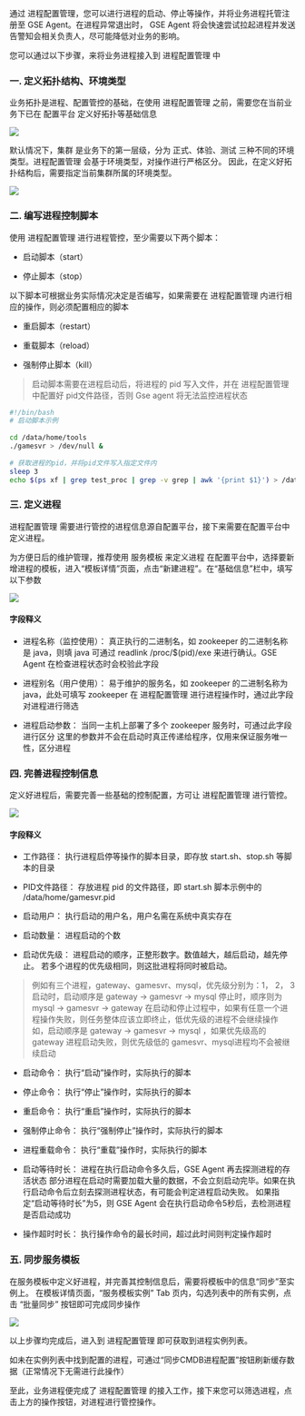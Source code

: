 通过 进程配置管理，您可以进行进程的启动、停止等操作，并将业务进程托管注册至 GSE Agent。在进程异常退出时， GSE Agent 将会快速尝试拉起进程并发送告警知会相关负责人，尽可能降低对业务的影响。

您可以通过以下步骤，来将业务进程接入到 进程配置管理 中


### 一. 定义拓扑结构、环境类型

业务拓扑是进程、配置管控的基础，在使用 进程配置管理 之前，需要您在当前业务下已在 配置平台 定义好拓扑等基础信息

![](../image/quick_start_image_05.png)

默认情况下，集群 是业务下的第一层级，分为 正式、体验、测试 三种不同的环境类型。进程配置管理 会基于环境类型，对操作进行严格区分。
因此，在定义好拓扑结构后，需要指定当前集群所属的环境类型。

![](../image/quick_start_image_06.png)


### 二. 编写进程控制脚本

使用 进程配置管理 进行进程管控，至少需要以下两个脚本：

- 启动脚本（start）

- 停止脚本（stop）

以下脚本可根据业务实际情况决定是否编写，如果需要在 进程配置管理 内进行相应的操作，则必须配置相应的脚本

- 重启脚本（restart）

- 重载脚本（reload）

- 强制停止脚本（kill）

> 启动脚本需要在进程启动后，将进程的 pid 写入文件，并在 进程配置管理 中配置好 pid文件路径，否则 Gse agent 将无法监控进程状态

```bash
#!/bin/bash
# 启动脚本示例
 
cd /data/home/tools
./gamesvr > /dev/null &
 
# 获取进程的pid，并将pid文件写入指定文件内
sleep 3
echo $(ps xf | grep test_proc | grep -v grep | awk '{print $1}') > /data/home/gamesvr.pid

```

### 三. 定义进程

进程配置管理 需要进行管控的进程信息源自配置平台，接下来需要在配置平台中定义进程。

为方便日后的维护管理，推荐使用 服务模板 来定义进程
在配置平台中，选择要新增进程的模板，进入“模板详情”页面，点击“新建进程”。在“基础信息”栏中，填写以下参数

![](../image/quick_start_image_07.png)

#### 字段释义

- 进程名称（监控使用）：
    真正执行的二进制名，如 zookeeper 的二进制名称是 java，则填 java
    可通过 readlink /proc/$(pid)/exe 来进行确认。GSE Agent 在检查进程状态时会校验此字段

- 进程别名（用户使用）：
    易于维护的服务名，如 zookeeper 的二进制名称为 java，此处可填写 zookeeper
    在 进程配置管理 进行进程操作时，通过此字段对进程进行筛选

- 进程启动参数：
    当同一主机上部署了多个 zookeeper 服务时，可通过此字段进行区分
    这里的参数并不会在启动时真正传递给程序，仅用来保证服务唯一性，区分进程

### 四. 完善进程控制信息

定义好进程后，需要完善一些基础的控制配置，方可让 进程配置管理 进行管控。

![](../image/quick_start_image_08.png)

#### 字段释义

- 工作路径：
    执行进程启停等操作的脚本目录，即存放 start.sh、stop.sh 等脚本的目录

- PID文件路径：
    存放进程 pid 的文件路径，即 start.sh 脚本示例中的 /data/home/gamesvr.pid

- 启动用户：
    执行启动的用户名，用户名需在系统中真实存在

- 启动数量：
    进程启动的个数

- 启动优先级：
    进程启动的顺序，正整形数字。数值越大，越后启动，越先停止。
    若多个进程的优先级相同，则这批进程将同时被启动。

> 例如有三个进程，gateway、gamesvr、mysql，优先级分别为：1， 2， 3
> 启动时，启动顺序是 gateway -> gamesvr -> mysql
> 停止时，顺序则为 mysql -> gamesvr -> gateway
> 在启动和停止过程中，如果有任意一个进程操作失败，则任务整体应该立即终止，低优先级的进程不会继续操作
> 如，启动顺序是 gateway -> gamesvr -> mysql ，如果优先级高的 gateway 进程启动失败，则优先级低的 gamesvr、mysql进程均不会被继续启动

- 启动命令：
    执行“启动”操作时，实际执行的脚本

- 停止命令：
    执行“停止”操作时，实际执行的脚本

- 重启命令：
    执行“重启”操作时，实际执行的脚本

- 强制停止命令：
    执行“强制停止”操作时，实际执行的脚本

- 进程重载命令：
    执行“重载”操作时，实际执行的脚本

- 启动等待时长：
    进程在执行启动命令多久后，GSE Agent 再去探测进程的存活状态
    部分进程在启动时需要加载大量的数据，不会立刻启动完毕。如果在执行启动命令后立刻去探测进程状态，有可能会判定进程启动失败。
    如果指定“启动等待时长”为5，则 GSE Agent 会在执行启动命令5秒后，去检测进程是否启动成功

- 操作超时时长：
    执行操作命令的最长时间，超过此时间则判定操作超时


### 五. 同步服务模板

在服务模板中定义好进程，并完善其控制信息后，需要将模板中的信息“同步”至实例上。
在模板详情页面，“服务模板实例” Tab 页内，勾选列表中的所有实例，点击 “批量同步” 按钮即可完成同步操作

![](../image/quick_start_image_09.png)


以上步骤均完成后，进入到 进程配置管理 即可获取到进程实例列表。

如未在实例列表中找到配置的进程，可通过“同步CMDB进程配置”按钮刷新缓存数据（正常情况下无需进行此操作）

至此，业务进程便完成了 进程配置管理 的接入工作，接下来您可以筛选进程，点击上方的操作按钮，对进程进行管控操作。